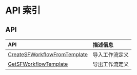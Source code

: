 # API 索引

## API

| API | 描述信息 |
|:---|:---|
|[CreateSFWorkflowFromTemplate](api/stepflow-api/create_sf_workflow_from_template)|导入工作流定义|
|[GetSFWorkflowTemplate](api/stepflow-api/get_sf_workflow_template)|导出工作流定义|
